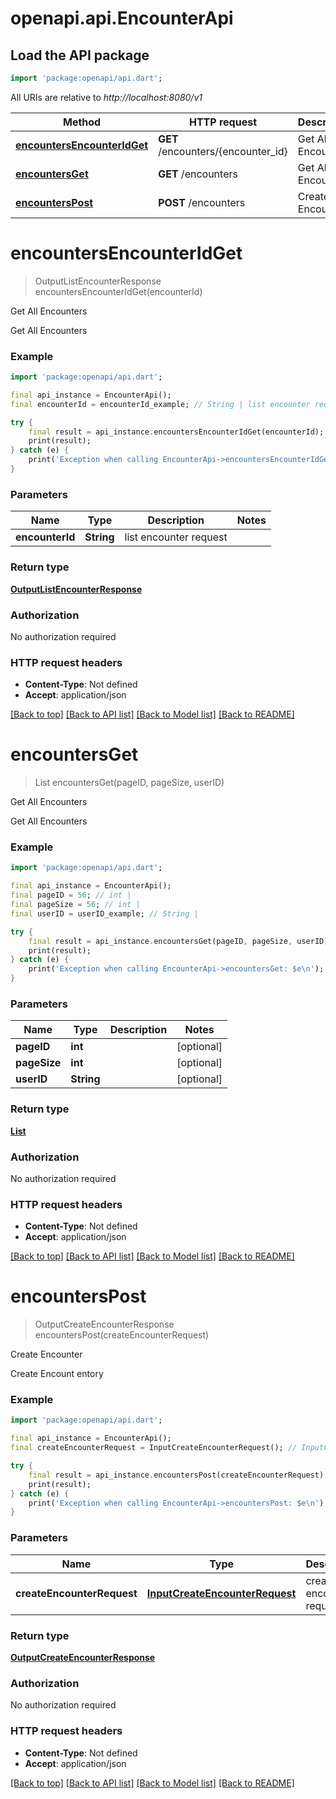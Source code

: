 # openapi.api.EncounterApi

## Load the API package
```dart
import 'package:openapi/api.dart';
```

All URIs are relative to *http://localhost:8080/v1*

Method | HTTP request | Description
------------- | ------------- | -------------
[**encountersEncounterIdGet**](EncounterApi.md#encountersencounteridget) | **GET** /encounters/{encounter_id} | Get All Encounters
[**encountersGet**](EncounterApi.md#encountersget) | **GET** /encounters | Get All Encounters
[**encountersPost**](EncounterApi.md#encounterspost) | **POST** /encounters | Create Encounter


# **encountersEncounterIdGet**
> OutputListEncounterResponse encountersEncounterIdGet(encounterId)

Get All Encounters

Get All Encounters

### Example
```dart
import 'package:openapi/api.dart';

final api_instance = EncounterApi();
final encounterId = encounterId_example; // String | list encounter request

try {
    final result = api_instance.encountersEncounterIdGet(encounterId);
    print(result);
} catch (e) {
    print('Exception when calling EncounterApi->encountersEncounterIdGet: $e\n');
}
```

### Parameters

Name | Type | Description  | Notes
------------- | ------------- | ------------- | -------------
 **encounterId** | **String**| list encounter request | 

### Return type

[**OutputListEncounterResponse**](OutputListEncounterResponse.md)

### Authorization

No authorization required

### HTTP request headers

 - **Content-Type**: Not defined
 - **Accept**: application/json

[[Back to top]](#) [[Back to API list]](../README.md#documentation-for-api-endpoints) [[Back to Model list]](../README.md#documentation-for-models) [[Back to README]](../README.md)

# **encountersGet**
> List<OutputListEncounterResponse> encountersGet(pageID, pageSize, userID)

Get All Encounters

Get All Encounters

### Example
```dart
import 'package:openapi/api.dart';

final api_instance = EncounterApi();
final pageID = 56; // int | 
final pageSize = 56; // int | 
final userID = userID_example; // String | 

try {
    final result = api_instance.encountersGet(pageID, pageSize, userID);
    print(result);
} catch (e) {
    print('Exception when calling EncounterApi->encountersGet: $e\n');
}
```

### Parameters

Name | Type | Description  | Notes
------------- | ------------- | ------------- | -------------
 **pageID** | **int**|  | [optional] 
 **pageSize** | **int**|  | [optional] 
 **userID** | **String**|  | [optional] 

### Return type

[**List<OutputListEncounterResponse>**](OutputListEncounterResponse.md)

### Authorization

No authorization required

### HTTP request headers

 - **Content-Type**: Not defined
 - **Accept**: application/json

[[Back to top]](#) [[Back to API list]](../README.md#documentation-for-api-endpoints) [[Back to Model list]](../README.md#documentation-for-models) [[Back to README]](../README.md)

# **encountersPost**
> OutputCreateEncounterResponse encountersPost(createEncounterRequest)

Create Encounter

Create Encount entory

### Example
```dart
import 'package:openapi/api.dart';

final api_instance = EncounterApi();
final createEncounterRequest = InputCreateEncounterRequest(); // InputCreateEncounterRequest | create encounter request

try {
    final result = api_instance.encountersPost(createEncounterRequest);
    print(result);
} catch (e) {
    print('Exception when calling EncounterApi->encountersPost: $e\n');
}
```

### Parameters

Name | Type | Description  | Notes
------------- | ------------- | ------------- | -------------
 **createEncounterRequest** | [**InputCreateEncounterRequest**](InputCreateEncounterRequest.md)| create encounter request | 

### Return type

[**OutputCreateEncounterResponse**](OutputCreateEncounterResponse.md)

### Authorization

No authorization required

### HTTP request headers

 - **Content-Type**: Not defined
 - **Accept**: application/json

[[Back to top]](#) [[Back to API list]](../README.md#documentation-for-api-endpoints) [[Back to Model list]](../README.md#documentation-for-models) [[Back to README]](../README.md)

